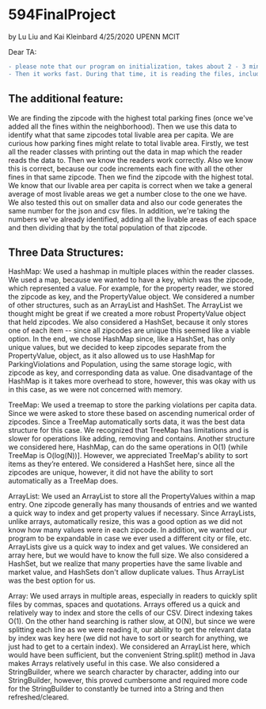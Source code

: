 # 594FinalProject
by Lu Liu and Kai Kleinbard
4/25/2020
UPENN MCIT

Dear TA:

```diff
- please note that our program on initialization, takes about 2 - 3 minutes to load. 
- Then it works fast. During that time, it is reading the files, including the large properties csv file.
```


## The additional feature:
We are finding the zipcode with the highest total parking fines (once we've added all the fines within the neighborhood). Then we use this data to identify what that same zipcodes total livable area per capita. We are curious how parking fines might relate to total  livable area. Firstly, we test all the reader classes with printing out the data in map which the reader reads the data to. Then we know the readers work correctly. Also we know this is correct, because our code increments each fine with all the other fines in that same zipcode. Then we find the zipcode with the highest total. We know that our livable area per capita is correct when we take a general average of most livable areas we get a number close to the one we have. We also tested this out on smaller data and also our code generates the same number for the json and csv files. In addition, we're taking the numbers we've already identified, adding all the livable areas of each space and then dividing that by the total population of that zipcode. 

## Three Data Structures:
HashMap: We used a hashmap in multiple places within the reader classes. We used a map, because we wanted to have a key, which was the zipcode, which represented a value. For example, for the property reader, we stored the zipcode as key, and the PropertyValue object. We considered a number of other structures, such as an ArrayList and HashSet. The ArrayList we thought might be great if we created a more robust PropertyValue object that held zipcodes. We also considered a HashSet, because it only stores one of each item -- since all zipcodes are unique this seemed like a viable option. In the end, we chose HashMap since, like a HashSet, has only unique values, but we decided to keep zipcodes separate from the PropertyValue, object, as it also allowed us to use HashMap for ParkingViolations and Population, using the same storage logic, with zipcode as key, and corresponding data as value. One disadvantage of the HashMap is it takes more overhead to store, however, this was okay with us in this case, as we were not concerned with memory.

TreeMap:  We used a treemap to store the parking violations per capita data. Since we were asked to store these based on ascending numerical order of zipcodes. Since a TreeMap automatically sorts data, it was the best data structure for this case. We recognized that TreeMap has limitations and is slower for operations like adding, removing and contains.  Another structure we considered here, HashMap, can do the same operations in O(1) (while TreeMap is O(log(N))]. However, we appreciated TreeMap's ability to sort items as they’re entered. We considered a HashSet here, since all the zipcodes are unique, however, it did not have the ability to sort automatically as a TreeMap does.

ArrayList: We used an ArrayList to store all the PropertyValues within a map entry. One zipcode generally has many thousands of entries and we wanted a quick way to index and get property values if necessary. Since ArrayLists, unlike arrays, automatically resize, this was a good option as we did not know how many values were in each zipcode. In addition, we wanted our program to be expandable in case we ever used a different city or file, etc. ArrayLists give us a quick way to index and get values. We considered an array here, but we would have to know the full size. We also considered a HashSet, but we realize that many properties have the same livable and market value, and HashSets don't allow duplicate values. Thus ArrayList was the best option for us. 

Array: We used arrays in multiple areas, especially in readers to quickly split files by commas, spaces and quotations. Arrays offered us a quick and relatively way to index and store the cells of our CSV. Direct indexing takes O(1). On the other hand searching is rather slow, at O(N), but since we were splitting each line as we were reading it, our ability to get the relevant data by index was key here (we did not have to sort or search for anything, we just had to get to a certain index). We considered an ArrayList here, which would have been sufficient, but the convenient String.split() method in Java makes Arrays relatively useful in this case. We also considered a StringBuilder, where we search character by character, adding into our StringBuilder, however, this proved cumbersome and required more code for the StringBuilder to constantly be turned into a String and then refreshed/cleared.


